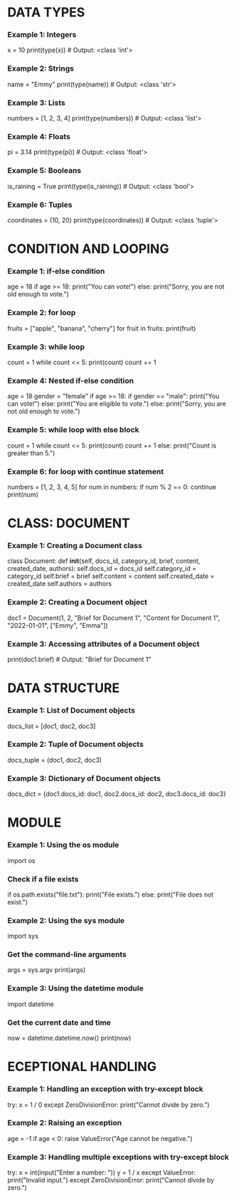 # DATA TYPES
### Example 1: Integers
x = 10
print(type(x))  # Output: <class 'int'>

### Example 2: Strings
name = "Emmy"
print(type(name))  # Output: <class 'str'>

### Example 3: Lists
numbers = [1, 2, 3, 4]
print(type(numbers))  # Output: <class 'list'>

### Example 4: Floats
pi = 3.14
print(type(pi))  # Output: <class 'float'>

### Example 5: Booleans
is_raining = True
print(type(is_raining))  # Output: <class 'bool'>

### Example 6: Tuples
coordinates = (10, 20)
print(type(coordinates))  # Output: <class 'tuple'>


# CONDITION AND LOOPING
### Example 1: if-else condition
age = 18
if age >= 18:
    print("You can vote!")
else:
    print("Sorry, you are not old enough to vote.")

### Example 2: for loop
fruits = ["apple", "banana", "cherry"]
for fruit in fruits:
    print(fruit)

### Example 3: while loop
count = 1
while count <= 5:
    print(count)
    count += 1

### Example 4: Nested if-else condition
age = 18
gender = "female"
if age >= 18:
    if gender == "male":
        print("You can vote!")
    else:
        print("You are eligible to vote.")
else:
    print("Sorry, you are not old enough to vote.")

### Example 5: while loop with else block
count = 1
while count <= 5:
    print(count)
    count += 1
else:
    print("Count is greater than 5.")

### Example 6: for loop with continue statement
numbers = [1, 2, 3, 4, 5]
for num in numbers:
    if num % 2 == 0:
        continue
    print(num)

# CLASS: DOCUMENT 
### Example 1: Creating a Document class
class Document:
    def __init__(self, docs_id, category_id, brief, content, created_date, authors):
        self.docs_id = docs_id
        self.category_id = category_id
        self.brief = brief
        self.content = content
        self.created_date = created_date
        self.authors = authors

### Example 2: Creating a Document object
doc1 = Document(1, 2, "Brief for Document 1", "Content for Document 1", "2022-01-01", ["Emmy", "Emma"])

### Example 3: Accessing attributes of a Document object
print(doc1.brief)  # Output: "Brief for Document 1"

# DATA STRUCTURE
### Example 1: List of Document objects
docs_list = [doc1, doc2, doc3]

### Example 2: Tuple of Document objects
docs_tuple = (doc1, doc2, doc3)

### Example 3: Dictionary of Document objects
docs_dict = {doc1.docs_id: doc1, doc2.docs_id: doc2, doc3.docs_id: doc3}

# MODULE 
### Example 1: Using the os module
import os

### Check if a file exists
if os.path.exists("file.txt"):
    print("File exists.")
else:
    print("File does not exist.")

### Example 2: Using the sys module
import sys

### Get the command-line arguments
args = sys.argv
print(args)

### Example 3: Using the datetime module
import datetime

### Get the current date and time
now = datetime.datetime.now()
print(now)

# ECEPTIONAL HANDLING
### Example 1: Handling an exception with try-except block
try:
    x = 1 / 0
except ZeroDivisionError:
    print("Cannot divide by zero.")

### Example 2: Raising an exception
age = -1
if age < 0:
    raise ValueError("Age cannot be negative.")

### Example 3: Handling multiple exceptions with try-except block
try:
    x = int(input("Enter a number: "))
    y = 1 / x
except ValueError:
    print("Invalid input.")
except ZeroDivisionError:
    print("Cannot divide by zero.")
